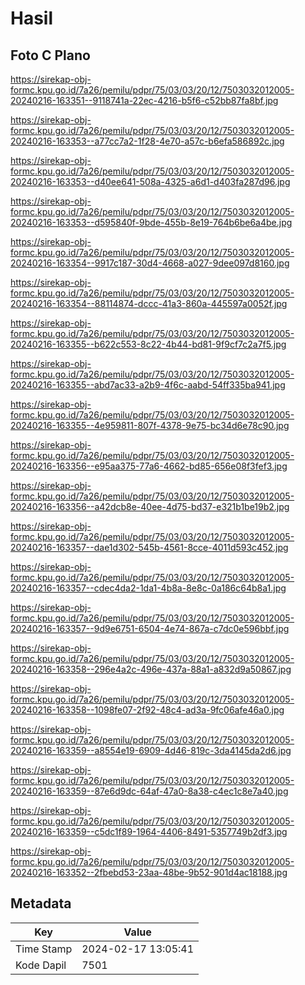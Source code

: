 # Hasil

## Foto C Plano

https://sirekap-obj-formc.kpu.go.id/7a26/pemilu/pdpr/75/03/03/20/12/7503032012005-20240216-163351--9118741a-22ec-4216-b5f6-c52bb87fa8bf.jpg

https://sirekap-obj-formc.kpu.go.id/7a26/pemilu/pdpr/75/03/03/20/12/7503032012005-20240216-163353--a77cc7a2-1f28-4e70-a57c-b6efa586892c.jpg

https://sirekap-obj-formc.kpu.go.id/7a26/pemilu/pdpr/75/03/03/20/12/7503032012005-20240216-163353--d40ee641-508a-4325-a6d1-d403fa287d96.jpg

https://sirekap-obj-formc.kpu.go.id/7a26/pemilu/pdpr/75/03/03/20/12/7503032012005-20240216-163353--d595840f-9bde-455b-8e19-764b6be6a4be.jpg

https://sirekap-obj-formc.kpu.go.id/7a26/pemilu/pdpr/75/03/03/20/12/7503032012005-20240216-163354--9917c187-30d4-4668-a027-9dee097d8160.jpg

https://sirekap-obj-formc.kpu.go.id/7a26/pemilu/pdpr/75/03/03/20/12/7503032012005-20240216-163354--88114874-dccc-41a3-860a-445597a0052f.jpg

https://sirekap-obj-formc.kpu.go.id/7a26/pemilu/pdpr/75/03/03/20/12/7503032012005-20240216-163355--b622c553-8c22-4b44-bd81-9f9cf7c2a7f5.jpg

https://sirekap-obj-formc.kpu.go.id/7a26/pemilu/pdpr/75/03/03/20/12/7503032012005-20240216-163355--abd7ac33-a2b9-4f6c-aabd-54ff335ba941.jpg

https://sirekap-obj-formc.kpu.go.id/7a26/pemilu/pdpr/75/03/03/20/12/7503032012005-20240216-163355--4e959811-807f-4378-9e75-bc34d6e78c90.jpg

https://sirekap-obj-formc.kpu.go.id/7a26/pemilu/pdpr/75/03/03/20/12/7503032012005-20240216-163356--e95aa375-77a6-4662-bd85-656e08f3fef3.jpg

https://sirekap-obj-formc.kpu.go.id/7a26/pemilu/pdpr/75/03/03/20/12/7503032012005-20240216-163356--a42dcb8e-40ee-4d75-bd37-e321b1be19b2.jpg

https://sirekap-obj-formc.kpu.go.id/7a26/pemilu/pdpr/75/03/03/20/12/7503032012005-20240216-163357--dae1d302-545b-4561-8cce-4011d593c452.jpg

https://sirekap-obj-formc.kpu.go.id/7a26/pemilu/pdpr/75/03/03/20/12/7503032012005-20240216-163357--cdec4da2-1da1-4b8a-8e8c-0a186c64b8a1.jpg

https://sirekap-obj-formc.kpu.go.id/7a26/pemilu/pdpr/75/03/03/20/12/7503032012005-20240216-163357--9d9e6751-6504-4e74-867a-c7dc0e596bbf.jpg

https://sirekap-obj-formc.kpu.go.id/7a26/pemilu/pdpr/75/03/03/20/12/7503032012005-20240216-163358--296e4a2c-496e-437a-88a1-a832d9a50867.jpg

https://sirekap-obj-formc.kpu.go.id/7a26/pemilu/pdpr/75/03/03/20/12/7503032012005-20240216-163358--1098fe07-2f92-48c4-ad3a-9fc06afe46a0.jpg

https://sirekap-obj-formc.kpu.go.id/7a26/pemilu/pdpr/75/03/03/20/12/7503032012005-20240216-163359--a8554e19-6909-4d46-819c-3da4145da2d6.jpg

https://sirekap-obj-formc.kpu.go.id/7a26/pemilu/pdpr/75/03/03/20/12/7503032012005-20240216-163359--87e6d9dc-64af-47a0-8a38-c4ec1c8e7a40.jpg

https://sirekap-obj-formc.kpu.go.id/7a26/pemilu/pdpr/75/03/03/20/12/7503032012005-20240216-163359--c5dc1f89-1964-4406-8491-5357749b2df3.jpg

https://sirekap-obj-formc.kpu.go.id/7a26/pemilu/pdpr/75/03/03/20/12/7503032012005-20240216-163352--2fbebd53-23aa-48be-9b52-901d4ac18188.jpg


## Metadata

| Key        | Value               |
| ---------- | ------------------- |
| Time Stamp | 2024-02-17 13:05:41 |
| Kode Dapil | 7501                |



